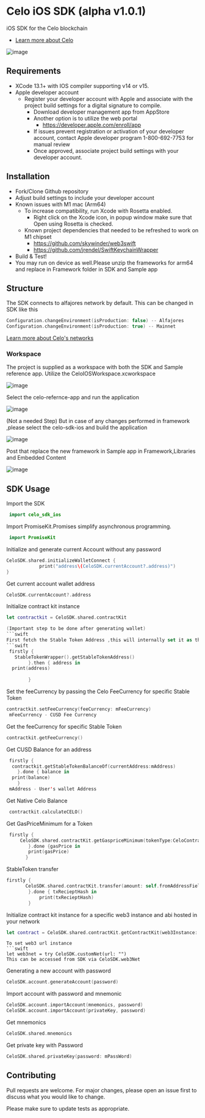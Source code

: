 # Celo iOS SDK (alpha v1.0.1)

iOS SDK for the Celo blockchain

- [Learn more about Celo](https://docs.celo.org/)

![image](https://user-images.githubusercontent.com/22989626/159862411-e25f173c-248d-49f6-b7f3-c05afc199362.png)

## Requirements

- XCode 13.1+ with IOS compiler supporting v14 or v15.
- Apple developer account
  - Register your developer account with Apple and associate with the project build settings for a digital signature to compile.
    - Download developer management app from AppStore
    - Another option is to utilize the web portal
      - https://developer.apple.com/enroll/app
     - If issues prevent registration or activation of your developer account, contact Apple developer program 1-800-692-7753 for manual review
    - Once approved, associate project build settings with your developer account.

## Installation

- Fork/Clone Github repository
- Adjust build settings to include your developer account
- Known issues with M1 mac (Arm64)
  - To increase compatibility, run Xcode with Rosetta enabled. 
    - Right click on the Xcode icon, in popup window make sure that Open using Rosetta is checked.
  - Known project dependencies that needed to be refreshed to work on M1 chipset
    - https://github.com/skywinder/web3swift
    - https://github.com/jrendel/SwiftKeychainWrapper 
- Build & Test!
- You may run on device as well.Please unzip the frameworks for arm64 and replace in Framework folder in SDK and Sample app

## Structure
The SDK connects to alfajores network by default. This can be changed in SDK like this

```swift
Configuration.changeEnvironment(isProduction: false) -- Alfajores
Configuration.changeEnvironment(isProduction: true) -- Mainnet
```

[Learn more about Celo's networks](https://docs.celo.org/getting-started/choosing-a-network)

### Workspace
The project is supplied as a workspace with both the SDK and Sample reference app. Utilize the CeloIOSWorkspace.xcworkspace

![image](https://user-images.githubusercontent.com/22989626/144111104-666babae-6239-4dc2-8cf3-771741d4b526.png)

Select the celo-refernce-app and run the application

![image](https://user-images.githubusercontent.com/22989626/144111328-6f4409ca-7d64-494a-9a78-0e2634cbd260.png)

(Not a needed Step) But in case of any changes performed in framework ,please select the celo-sdk-ios and build the application

![image](https://user-images.githubusercontent.com/22989626/144112368-637a9cc8-69da-4a9c-b0cd-7938c703e674.png)

Post that replace the new framework in Sample app in Framework,Libraries and Embedded Content

![image](https://user-images.githubusercontent.com/22989626/144112520-8a50d183-45de-4e65-845a-171257b65aad.png)


## SDK Usage

Import the SDK
```swift
 import celo_sdk_ios
```


Import PromiseKit.Promises simplify asynchronous programming.
```swift
 import PromiseKit
```



Initialize and generate current Account without any password
```swift
CeloSDK.shared.initializeWalletConnect {
            print("address\(CeloSDK.currentAccount?.address)")
}
```
Get current account wallet address
```swift
CeloSDK.currentAccount?.address
```

Initialize contract kit instance
```swift
let contractkit = CeloSDK.shared.contractKit
```
```swift
(Important step to be done after generating wallet)
```swift
First fetch the Stable Token Address ,this will internally set it as the FeeCurrency in the ContractKit 
```swift
 firstly {
   StableTokenWrapper().getStableTokenAddress()
        }.then { address in
  print(address)
            
        }
```

Set the feeCurrency by passing the Celo FeeCurrency for specific Stable Token
```swift
contractkit.setFeeCurrency(feeCurrency: mFeeCurrency)
 mFeeCurrency - CUSD Fee Currency
```

Get the feeCurrency for specific Stable Token
```swift
contractkit.getFeeCurrency()
```


Get CUSD Balance for an address
```swift
 firstly {
  contractkit.getStableTokenBalanceOf(currentAddress:mAddress)
    }.done { balance in
  print(balance)
    }
 mAddress - User's wallet Address
```

Get Native Celo Balance

```swift
 contractkit.calculateCELO()

```

Get GasPriceMinimum for a Token 

```swift
 firstly {
     CeloSDK.shared.contractKit.getGaspriceMinimum(tokenType:CeloContractClass.StableToken)
        }.done {gasPrice in
        print(gasPrice)
       }
```

StableToken transfer

```swift
firstly {
       CeloSDK.shared.contractKit.transfer(amount: self.fromAddressField.text!, toAddress: self.toAddressField.text!)
        }.done { txRecieptHash in
            print(txRecieptHash)
        }
```

Initialize contract kit instance for a specific web3 instance and abi hosted in your network
```swift
let contract = CeloSDK.shared.contractKit.getContractKit(web3Instance: CeloSDK.web3Net, abi, at: EthereumAddress(contractAddress)!)
```

```
To set web3 url instance
```swift
let web3net = try CeloSDK.customNet(url: "")
This can be accessed from SDK via CeloSDK.web3Net
```



Generating a new account with password
```swift
CeloSDK.account.generateAccount(password)
```

Import account with password and mnemonic
```swift
CeloSDK.account.importAccount(mnemonics, password)
CeloSDK.account.importAccount(privateKey, password)
```

Get mnemonics
```swift
CeloSDK.shared.mnemonics
```

Get private key with Password
```swift
CeloSDK.shared.privateKey(password: mPassWord)
```


## Contributing
Pull requests are welcome. For major changes, please open an issue first to discuss what you would like to change.

Please make sure to update tests as appropriate.
